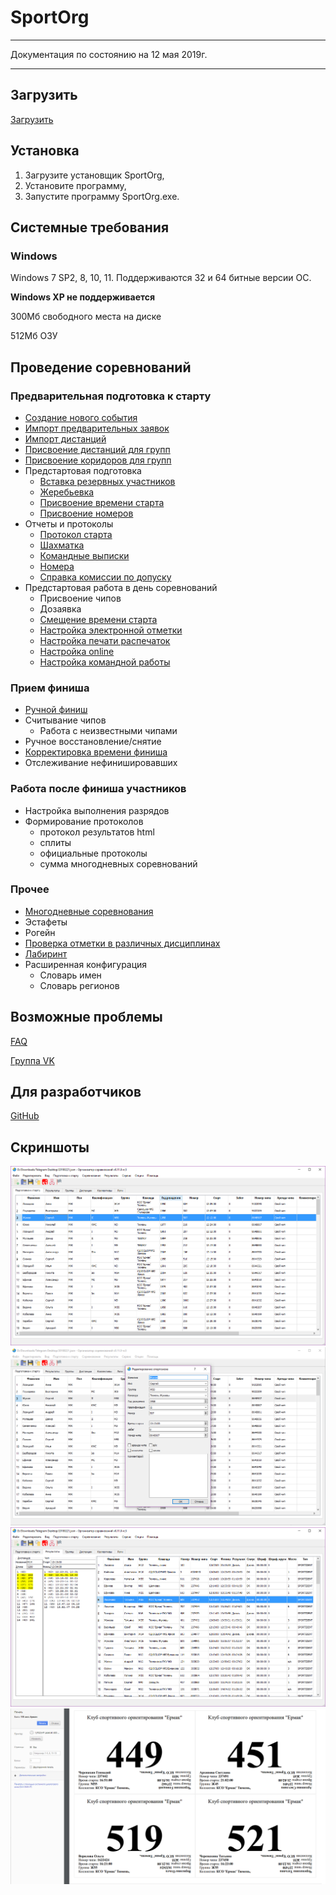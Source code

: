 # SportOrg

___

Документация по состоянию на 12 мая 2019г.

___

## Загрузить

[Загрузить](https://github.com/sportorg/pysport/releases)

## Установка

1. Загрузите установщик SportOrg,
1. Установите программу,
1. Запустите программу SportOrg.exe.


## Системные требования
### Windows
Windows 7 SP2, 8, 10, 11. Поддерживаются 32 и 64 битные версии ОС.

<b>Windows XP не поддерживается</b>

300Мб свободного места на диске

512Мб ОЗУ


## Проведение соревнований

### Предварительная подготовка к старту

- [Создание нового события](event_management/preparation/new_event.md)
- [Импорт предварительных заявок](user-guide/import_entries.md)
- [Импорт дистанций](user-guide/import_courses.md)
- [Присвоение дистанций для групп](user-guide/group_course.md)
- [Присвоение коридоров для групп](user-guide/group_corridor.md)
- Предстартовая подготовка
    - [Вставка резервных участников](user-guide/start_reserve.md)
    - [Жеребьевка](user-guide/start_draw.md)
    - [Присвоение времени старта](user-guide/start_time.md)
    - [Присвоение номеров](user-guide/start_bib.md)
- Отчеты и протоколы
    - [Протокол старта](user-guide/start_protocol_list.md)
    - [Шахматка](user-guide/start_protocol_times.md)
    - [Командные выписки](user-guide/start_protocol_team.md)
    - [Номера](user-guide/start_protocol_bibs.md)
    - [Справка комиссии по допуску](user-guide/start_protocol_statistics.md)
- Предстартовая работа в день соревнований
    - Присвоение чипов
    - Дозаявка
    - [Смещение времени старта](ui/dialogs/dialog_time_offset.md)
    - [Настройка электронной отметки](user-guide/sportident.md)
    - [Настройка печати распечаток](user-guide/printout_punches.md)
    - [Настройка online](user-guide/online_orgeo.md)
    - [Настройка командной работы](user-guide/teamwork.md)

### Прием финиша

- [Ручной финиш](user-guide/finish_manual.md)
- Считывание чипов
    - Работа с неизвестными чипами
- Ручное восстановление/снятие
- [Корректировка времени финиша](user-guide/finish_modify.md)
- Отслеживание нефинишировавших

### Работа после финиша участников

- Настройка выполнения разрядов
- Формирование протоколов
    - протокол результатов html
    - сплиты
    - официальные протоколы
    - сумма многодневных соревнований

### Прочее

- [Многодневные соревнования](user-guide/multiday.md)
- Эстафеты
- Рогейн
- [Проверка отметки в различных дисциплинах](user-guide/course.md)
- [Лабиринт](user-guide/maze.md)
- Расширенная конфигурация
    - Словарь имен
    - Словарь регионов

## Возможные проблемы

[FAQ](faq/index.md)

[Группа VK](https://vk.com/sportorgio)

## Для разработчиков

[GitHub](https://sportorg.github.io/pysport/)

## Скриншоты

![Mainwindow sportorg](img/mainwindow.png)
![Dialogedit sportorg](img/dialogedit.png)
![Result sportorg](img/result.png)
![Bibprintout sportorg](img/bibprintout.png)